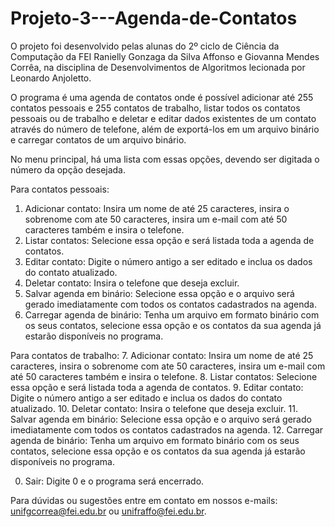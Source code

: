 # Projeto-3---Agenda-de-Contatos
O projeto foi desenvolvido pelas alunas do 2º ciclo de Ciência da Computação da FEI Ranielly Gonzaga da Silva Affonso e Giovanna Mendes Corrêa, na disciplina de Desenvolvimentos de Algoritmos lecionada por Leonardo Anjoletto.

O programa é uma agenda de contatos onde é possível adicionar até 255 contatos pessoais e 255 contatos de trabalho, listar todos os contatos pessoais ou de trabalho e deletar e editar dados existentes de um contato através do número de telefone, além de exportá-los em um arquivo binário e carregar contatos de um arquivo binário.

No menu principal, há uma lista com essas opções, devendo ser digitada o número da opção desejada.

Para contatos pessoais:
1. Adicionar contato: Insira um nome de até 25 caracteres, insira o sobrenome com ate 50 caracteres, insira um e-mail com até 50 caracteres também e insira o telefone.
2. Listar contatos: Selecione essa opção e será listada toda a agenda de contatos.
3. Editar contato: Digite o número antigo a ser editado e inclua os dados do contato atualizado.
4. Deletar contato: Insira o telefone que deseja excluir.
5. Salvar agenda em binário:  Selecione essa opção e o arquivo será gerado imediatamente com todos os contatos cadastrados na agenda.
6. Carregar agenda de binário: Tenha um arquivo em formato binário com os seus contatos, selecione essa opção e os contatos da sua agenda já estarão disponíveis no programa.

Para contatos de trabalho:
7. Adicionar contato: Insira um nome de até 25 caracteres, insira o sobrenome com ate 50 caracteres, insira um e-mail com até 50 caracteres também e insira o telefone.
8. Listar contatos: Selecione essa opção e será listada toda a agenda de contatos.
9. Editar contato: Digite o número antigo a ser editado e inclua os dados do contato atualizado.
10. Deletar contato: Insira o telefone que deseja excluir.
11. Salvar agenda em binário:  Selecione essa opção e o arquivo será gerado imediatamente com todos os contatos cadastrados na agenda.
12. Carregar agenda de binário: Tenha um arquivo em formato binário com os seus contatos, selecione essa opção e os contatos da sua agenda já estarão disponíveis no programa.

0. Sair: Digite 0 e o programa será encerrado.

Para dúvidas ou sugestões entre em contato em nossos e-mails: unifgcorrea@fei.edu.br ou unifraffo@fei.edu.br.
